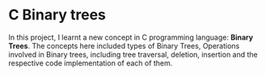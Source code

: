 # C Binary trees
In this project, I learnt a new concept in C programming language: **Binary Trees**. The concepts here included types of Binary Trees, Operations involved in Binary trees, including tree traversal, deletion, insertion and the respective code implementation of each of them.
